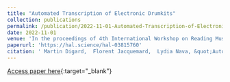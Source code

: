 ```yaml
---
title: "Automated Transcription of Electronic Drumkits"
collection: publications
permalink: /publication/2022-11-01-Automated-Transcription-of-Electronic-Drumkits
date: 2022-11-01
venue: 'In the proceedings of 4th International Workshop on Reading Music Systems (WoRMS)'
paperurl: 'https://hal.science/hal-03815760'
citation: ' Martin Digard,  Florent Jacquemard,  Lydia Nava, &quot;Automated Transcription of Electronic Drumkits.&quot; In the proceedings of 4th International Workshop on Reading Music Systems (WoRMS), 2022.'
---
```

[Access paper here](https://hal.science/hal-03815760){:target="_blank"}
